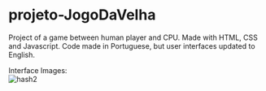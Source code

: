 # projeto-JogoDaVelha
Project of a game between human player and CPU. Made with HTML, CSS and Javascript. Code made in Portuguese, but user interfaces updated to English.

Interface Images:
<br>
![hash2](https://user-images.githubusercontent.com/98829238/194719151-e0080f28-b623-4178-aa07-ffec0fdc9dee.png)
